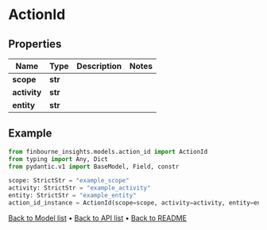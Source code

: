 # ActionId

## Properties
Name | Type | Description | Notes
------------ | ------------- | ------------- | -------------
**scope** | **str** |  | 
**activity** | **str** |  | 
**entity** | **str** |  | 
## Example

```python
from finbourne_insights.models.action_id import ActionId
from typing import Any, Dict
from pydantic.v1 import BaseModel, Field, constr

scope: StrictStr = "example_scope"
activity: StrictStr = "example_activity"
entity: StrictStr = "example_entity"
action_id_instance = ActionId(scope=scope, activity=activity, entity=entity)

```

[Back to Model list](../README.md#documentation-for-models) &#8226; [Back to API list](../README.md#documentation-for-api-endpoints) &#8226; [Back to README](../README.md)

